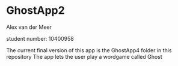 # GhostApp2

Alex van der Meer

student number: 10400958

The current final version of this app is the GhostApp4 folder in this repository
The app lets the user play a wordgame called Ghost
